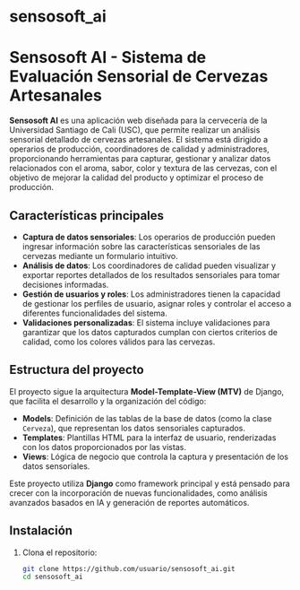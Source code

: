 # sensosoft_ai
# Sensosoft AI - Sistema de Evaluación Sensorial de Cervezas Artesanales

**Sensosoft AI** es una aplicación web diseñada para la cervecería de la Universidad Santiago de Cali (USC), que permite realizar un análisis sensorial detallado de cervezas artesanales. El sistema está dirigido a operarios de producción, coordinadores de calidad y administradores, proporcionando herramientas para capturar, gestionar y analizar datos relacionados con el aroma, sabor, color y textura de las cervezas, con el objetivo de mejorar la calidad del producto y optimizar el proceso de producción.

## Características principales

- **Captura de datos sensoriales**: Los operarios de producción pueden ingresar información sobre las características sensoriales de las cervezas mediante un formulario intuitivo.
- **Análisis de datos**: Los coordinadores de calidad pueden visualizar y exportar reportes detallados de los resultados sensoriales para tomar decisiones informadas.
- **Gestión de usuarios y roles**: Los administradores tienen la capacidad de gestionar los perfiles de usuario, asignar roles y controlar el acceso a diferentes funcionalidades del sistema.
- **Validaciones personalizadas**: El sistema incluye validaciones para garantizar que los datos capturados cumplan con ciertos criterios de calidad, como los colores válidos para las cervezas.
  
## Estructura del proyecto

El proyecto sigue la arquitectura **Model-Template-View (MTV)** de Django, que facilita el desarrollo y la organización del código:
- **Models**: Definición de las tablas de la base de datos (como la clase `Cerveza`), que representan los datos sensoriales capturados.
- **Templates**: Plantillas HTML para la interfaz de usuario, renderizadas con los datos proporcionados por las vistas.
- **Views**: Lógica de negocio que controla la captura y presentación de los datos sensoriales.

Este proyecto utiliza **Django** como framework principal y está pensado para crecer con la incorporación de nuevas funcionalidades, como análisis avanzados basados en IA y generación de reportes automáticos.

## Instalación

1. Clona el repositorio:
   ```bash
   git clone https://github.com/usuario/sensosoft_ai.git
   cd sensosoft_ai
